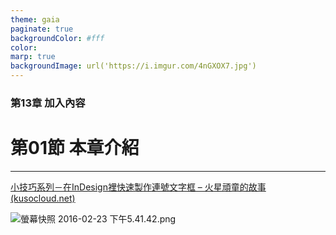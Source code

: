 ```yaml
---
theme: gaia
paginate: true
backgroundColor: #fff
color: 
marp: true
backgroundImage: url('https://i.imgur.com/4nGXOX7.jpg')
---
```

<style>
section h1 {
  color: #48011f
}
</style>

<!-- _class: lead -->

### 第13章 加入內容
# 第01節 本章介紹

---



[小技巧系列－在InDesign裡快速製作連號文字框 – 火星頑童的故事 (kusocloud.net)](https://kusocloud.net/2016/02/23/小技巧系列－在indesign裡快速製作連號文字框/)

![螢幕快照 2016-02-23 下午5.41.42.png](https://pic.pimg.tw/kusocloud/1456222030-1369529427_n.png?v=1456222043)